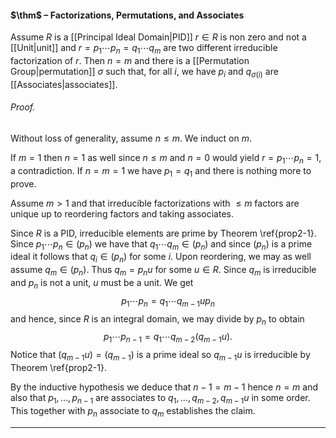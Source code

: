 #### $\thm$ – Factorizations, Permutations, and Associates
Assume $R$ is a [[Principal Ideal Domain|PID]] $r\in R$ is non zero and not a [[Unit|unit]] and $r = p_1 \cdots p_n = q_1 \cdots q_m$ are two different irreducible factorization of $r$. Then $n=m$ and there is a [[Permutation Group|permutation]] $\sigma$ such that, for all $i$, we have $p_i$ and $q_{\sigma(i)}$ are [[Associates|associates]].

###### *Proof.* 
Without loss of generality, assume $n \leq m$. We induct on $m$. 

If $m =1$ then $n=1$ as well since $n\leq m$ and $n=0$ would yield $r = p_1 \cdots p_n =1$, a contradiction. 
If $n=m=1$ we have $p_1=q_1$ and there is nothing more to prove. 

Assume $m > 1$ and that irreducible factorizations with $\leq m$ factors  are unique up to reordering factors and taking associates.

 Since $R$ is a PID, irreducible elements are prime by Theorem \ref{prop2-1}. Since $p_1 \cdots p_n\in (p_n)$ we have that $q_1 \cdots q_m\in (p_n)$ and since $(p_n)$ is a prime ideal it follows that 
$q_i \in (p_n)$ for some $i$. Upon reordering, we may as well assume $q_m\in (p_n)$. Thus $q_m = p_n u$ for some $u \in R$. Since $q_m$ is irreducible and $p_n$ is not a unit, $u$ must be a unit. We get
$$
p_1 \cdots p_n = q_1 \cdots q_{m-1} up_n
$$
and hence, since $R$ is an integral domain, we may divide by $p_n$ to
obtain
$$
p_1 \cdots p_{n-1}   = q_1 \cdots q_{m-2} (q_{m-1}u).
$$
Notice that $(q_{m-1}u)=(q_{m-1})$ is a prime ideal so $q_{m-1}u$ is irreducible by Theorem \ref{prop2-1}. 

By the inductive hypothesis we deduce that $n-1=m-1$ hence $n=m$ and also that $p_1, \ldots, p_{n-1}$ are associates to $q_1, \ldots, q_{m-2}, q_{m-1}u$ in some order. This together with $p_n$ associate to $q_m$ establishes the claim.
***